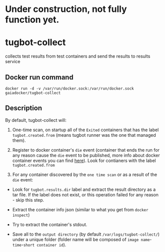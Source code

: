 # Under construction, not fully function yet.

# tugbot-collect
collects test results from test containers and send the results to results service

## Docker run command

```
docker run -d -v /var/run/docker.sock:/var/run/docker.sock gaiadocker/tugbot-collect
```

## Description
By default, tugbot-collect will:

1. One-time scan, on startup all of the `Exited` containers that has the label `tugbot.created.from` (means tugbot runner was the one that managed them).

2. Register to docker container's `die` event (container that ends the run for any reason cause the `die` event to be published, more info about docker container events you can find [here](https://docs.docker.com/engine/reference/api/docker_remote_api/)). Look for contianers with the label `tugbot.created.from`

3. For any container discovered by the `one time scan` or as a result of the `die` event: 
  - Look for `tugbot.results.dir` label and extract the result directory as a tar file. If the label does not exist, or this operation failed for any reason - skip this step.
  
  - Extract the container info json (similar to what you get from `docker inspect`)
  
  - Try to extract the container's stdout.
  
  - Save all to the `output directory` (by default `/var/logs/tugbot-collect/`) under a unique folder (folder name will be composed of `image name`-`time`-`short container id`).

